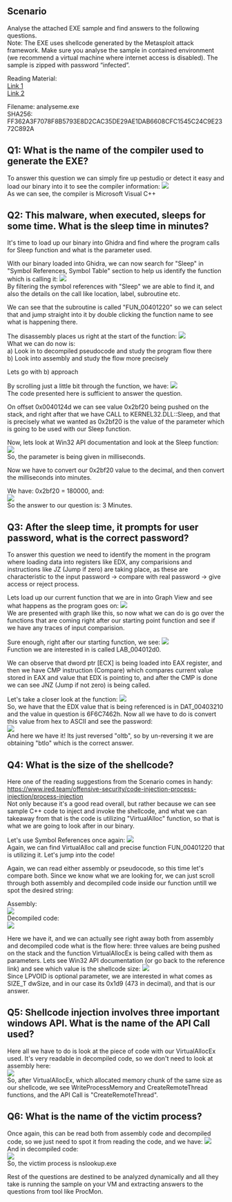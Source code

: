 ## Scenario
Analyse the attached EXE sample and find answers to the following questions.  
Note: The EXE uses shellcode generated by the Metasploit attack framework. Make sure you analyse the sample in contained environment (we recommend a virtual machine where internet access is disabled). The sample is zipped with password “infected”.  

Reading Material:  
[Link 1](https://www.ired.team/offensive-security/code-injection-process-injection/process-injection)  
[Link 2](https://sevrosecurity.com/2020/04/08/process-injection-part-1-createremotethread/#process_injection_primer)

Filename: analyseme.exe <br />
SHA256: FF362A3F7078F8B5793E8D2CAC35DE29AE1DAB6608CFC1545C24C9E2372C892A <br />

## Q1: What is the name of the compiler used to generate the EXE?
To answer this question we can simply fire up pestudio or detect it easy and load our binary into it to see the compiler information:
<img src='png/Pasted image 20230127223447.png'> <br />
As we can see, the compiler is Microsoft Visual C++

## Q2: This malware, when executed, sleeps for some time. What is the sleep time in minutes?
It's time to load up our binary into Ghidra and find where the program calls for Sleep function and what is the parameter used.

With our binary loaded into Ghidra, we can now search for "Sleep" in "Symbol References, Symbol Table" section to help us identify the function which is calling it:
<img src='png/Pasted image 20230127224012.png'> <br />
By filtering the symbol references with "Sleep" we are able to find it, and also the details on the call like location, label, subroutine etc.

We can see that the subroutine is called "FUN_00401220" so we can select that and jump straight into it by double clicking the function name to see what is happening there.

The disassembly places us right at the start of the function:
<img src='png/Pasted image 20230127224229.png'> <br />
What we can do now is: <br />
a) Look in to decompiled pseudocode and study the program flow there <br />
b) Look into assembly and study the flow more precisely <br />

Lets go with b) approach <br />

By scrolling just a little bit through the function, we have:
<img src='png/Pasted image 20230127224405.png'> <br />
The code presented here is sufficient to answer the question.

On offset 0x0040124d we can see value 0x2bf20 being pushed on the stack, and right after that we have CALL to KERNEL32.DLL::Sleep, and that is precisely what we wanted as 0x2bf20 is the value of the parameter which is going to be used with our Sleep function.

Now, lets look at Win32 API documentation and look at the Sleep function:
<img src='png/Pasted image 20230127224730.png'> <br />
So, the parameter is being given in milliseconds.

Now we have to convert our 0x2bf20 value to the decimal, and then convert the milliseconds into minutes.

We have: 0x2bf20 = 180000, and: <br />
<img src='png/Pasted image 20230127224856.png'> <br />
So the answer to our question is: 3 Minutes.

## Q3: After the sleep time, it prompts for user password, what is the correct password?
To answer this question we need to identify the moment in the program where loading data into registers like EDX, any comparisions and instructions like JZ (Jump if zero) are taking place, as these are characteristic to the input password -> compare with real password -> give access or reject process.

Lets load up our current function that we are in into Graph View and see what happens as the program goes on:
<img src='png/Pasted image 20230127225850.png'> <br />
We are presented with graph like this, so now what we can do is go over the functions that are coming right after our starting point function and see if we have any traces of input comparision.

Sure enough, right after our starting function, we see:
<img src='png/Pasted image 20230127230010.png'> <br />
Function we are interested in is called LAB_004012d0.

We can observe that dword ptr [ECX] is being loaded into EAX register, and then we have CMP instruction (Compare) which compares current value stored in EAX and value that EDX is pointing to, and after the CMP is done we can see JNZ (Jump if not zero) is being called.

Let's take a closer look at the function:
<img src='png/Pasted image 20230127230300.png'> <br />
So, we have that the EDX value that is being referenced is in DAT_00403210 and the value in question is 6F6C7462h. Now all we have to do is convert this value from hex to ASCII and see the password: <br />
<img src='png/Pasted image 20230127230510.png'> <br />
And here we have it! Its just reversed "oltb", so by un-reversing it we are obtaining "btlo" which is the correct answer.

## Q4: What is the size of the shellcode?
Here one of the reading suggestions from the Scenario comes in handy: https://www.ired.team/offensive-security/code-injection-process-injection/process-injection <br />
Not only because it's a good read overall, but rather because we can see sample C++ code to inject and invoke the shellcode, and what we can takeaway from that is the code is utilizing "VirtualAlloc" function, so that is what we are going to look after in our binary.

Let's use Symbol References once again:
<img src='png/Pasted image 20230127230959.png'> <br />
Again, we can find VirtualAlloc call and precise function FUN_00401220 that is utilizing it. Let's jump into the code!

Again, we can read either assembly or pseudocode, so this time let's compare both. Since we know what we are looking for, we can just scroll through both assembly and decompiled code inside our function untill we spot the desired string:

Assembly:<br />
<img src='png/Pasted image 20230127231216.png'> <br />
Decompiled code:<br />
<img src='png/Pasted image 20230127231332.png'> <br />

Here we have it, and we can actually see right away both from assembly and decompiled code what is the flow here: three values are being pushed on the stack and the function VirtualAllocEx is being called with them as parameters. Lets see Win32 API documentation (or go back to the reference link) and see which value is the shellcode size:
<img src='png/Pasted image 20230127231642.png'> <br />
Since LPVOID is optional parameter, we are interested in what comes as SIZE_T dwSize, and in our case its 0x1d9 (473 in decimal), and that is our answer.

## Q5: Shellcode injection involves three important windows API. What is the name of the API Call used?
Here all we have to do is look at the piece of code with our VirtualAllocEx used. It's very readable in decompiled code, so we don't need to look at assembly here:<br />
<img src='png/Pasted image 20230127232133.png'> <br />
So, after VirtualAllocEx, which allocated memory chunk of the same size as our shellcode, we see WriteProcessMemory and CreateRemoteThread functions, and the API Call is "CreateRemoteThread".

## Q6: What is the name of the victim process?
Once again, this can be read both from assembly code and decompiled code, so we just need to spot it from reading the code, and we have:
<img src='png/Pasted image 20230127232736.png'> <br />
And in decompiled code: <br />
<img src='png/Pasted image 20230127232811.png'> <br />
So, the victim process is nslookup.exe

Rest of the questions are destined to be analyzed dynamically and all they take is running the sample on your VM and extracting answers to the questions from tool like ProcMon.
